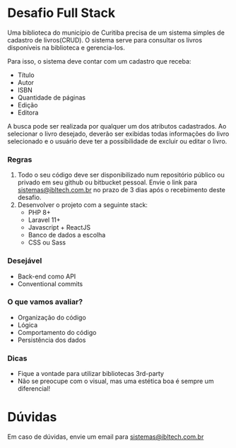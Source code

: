# Desafio Full Stack

Uma biblioteca do município de Curitiba precisa de um sistema simples de cadastro de livros(CRUD). O sistema serve para consultar os livros disponíveis na biblioteca e gerencia-los.

Para isso, o sistema deve contar com um cadastro que receba:
  - Título
  - Autor
  - ISBN
  - Quantidade de páginas
  - Edição
  - Editora

A busca pode ser realizada por qualquer um dos atributos cadastrados. Ao selecionar o livro desejado, deverão ser exibidas todas informações do livro selecionado e o usuário deve ter a possibilidade de excluir ou editar o livro.

### Regras
  1. Todo o seu código deve ser disponibilizado num repositório público ou privado em seu github ou bitbucket pessoal. Envie o link para sistemas@ibltech.com.br no prazo de 3 dias após o recebimento deste desafio.
  2. Desenvolver o projeto com a seguinte stack:
      - PHP 8+
      - Laravel 11+
      - Javascript + ReactJS
      - Banco de dados a escolha
      - CSS ou Sass

### Desejável
  - Back-end como API
  - Conventional commits

### O que vamos avaliar?
  - Organização do código
  - Lógica
  - Comportamento do código
  - Persistência dos dados

### Dicas
  - Fique a vontade para utilizar bibliotecas 3rd-party
  - Não se preocupe com o visual, mas uma estética boa é sempre um diferencial!

# Dúvidas
Em caso de dúvidas, envie um email para sistemas@ibltech.com.br

